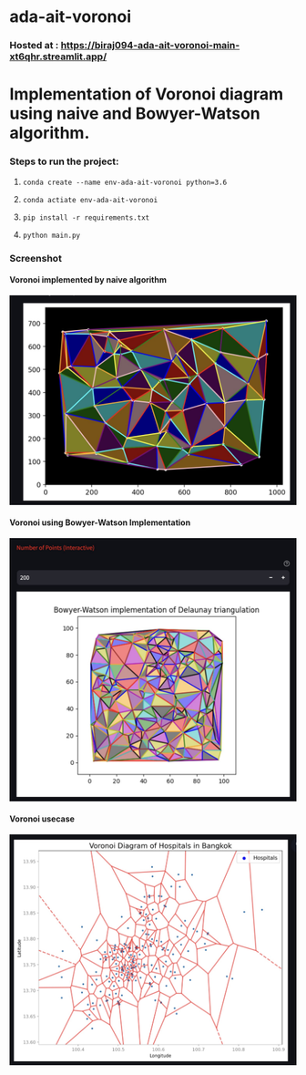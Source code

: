 # ada-ait-voronoi


### Hosted at : https://biraj094-ada-ait-voronoi-main-xt6qhr.streamlit.app/

# Implementation of Voronoi diagram using naive and Bowyer-Watson algorithm.


### Steps to run the project:

1. ```conda create --name env-ada-ait-voronoi python=3.6```

2. ```conda actiate env-ada-ait-voronoi```

3. ```pip install -r requirements.txt```

4. ```python main.py```


### Screenshot

#### Voronoi implemented by naive algorithm
![Figure 1](media/s1.jpg)
#### Voronoi using Bowyer-Watson Implementation
![Figure 2](media/s2.jpg)
#### Voronoi usecase
![Figure 3](media/s3.jpg)

